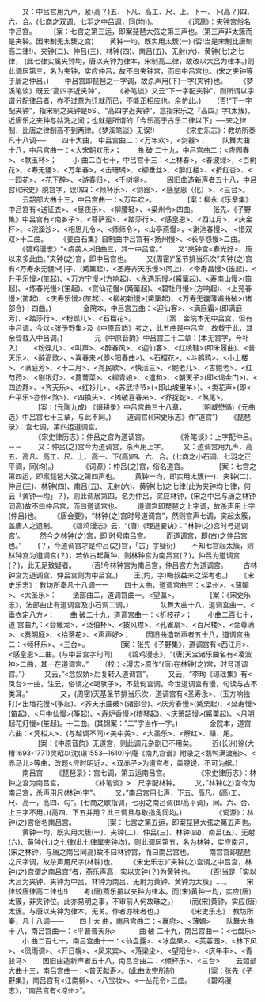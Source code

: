 <!-- { "loadSidebar": true } -->
　　又：中吕宫用九声，紧(高？)五、下凡、高工、尺、上、下一、下(高？)四、六、合。(七商之双调、七羽之中吕调，同(均))。
　　 
　　《词源》：夹钟宫俗名中吕宫。
　　 [案：七宫之第三运，即案琵琶大弦之第三声也。(第三声非太簇而是夹钟。因宋制无太簇之宫)
　　黄钟一均，既实用太簇(一) (否!当是宋制比唐制高二律!)、夹钟(二)、仲吕(三)、林钟(四)、南吕(五)、无射(六)、黄钟(七)之七律， (此七律实属夹钟均，唐以夹钟为律本，宋制高二律，故改以大吕为律本。)则此调居第三，名为夹钟，实应仲吕，故不曰夹钟宫，而曰中吕宫也。(宋之夹钟等于唐之仲吕。)
　　中吕宫即琵琶之一字调，故杀声用(下)一字(夹钟)也。
　　《梦溪笔谈》既云“高四字近夹钟”，
　　《补笔谈》又云“下一字配夹钟”，则所谓以字谱分配律吕者，亦不过意为迁就而已，不能正相应也。余仿此。)
　　(否!“下一字配夹钟”，指宋制之夹钟是bSi。“高四字近夹钟”，意指宋乐之『高四』字(太簇)，近唐乐之夹钟与姑洗之间；也就是所谓的「今乐高于古乐二律以下」──宋之律制，比唐之律制高不到两律。《梦溪笔谈》无误!)
　　 
　　《宋史乐志》：教坊所奏凡十八调──
　　四十大曲，        中吕宫曲二：<万年欢>，<剑器>；
　　队舞大曲    十八，中吕宫曲一：<大宋朝欢乐>；
　　曲    破  二十九，中吕宫曲二；<杏园春>、<献玉杯>；
　　小    曲二百七十，中吕宫十三：<上林春>，<春波绿>，<百树花>、<寿无疆>、<万年春>，<击珊瑚>、<柳垂丝>、<醉红楼>、<折红杏>、<一园花>、<花下醉>、<游春归>、<千树柳>。
　　因旧曲造新声者五十八，中吕宫(《宋史》脱宫字，误!)四：<倾杯乐>、<剑器>、<感皇恩（化）>、<三台>。
　　云韶部大曲十三，中吕宫曲一：<万年欢>。
　　 
　　[案：柳永《乐章集》中吕宫有<送征衣>、<昼夜乐>、<柳腰轻>、<梁州令>四曲。
　　张先、《子野集》中吕宫有<南乡子>、<菩萨蛮>、<踏莎行>、<感皇恩>、<西江月>，<庆金杯>、<浣溪沙>、<相思儿令>、<师师令>，<山亭燕慢>，<谢池春慢>、    <惜双双>十二曲。
　　《姜白石集》自制曲中吕宫有<扬州慢>、<长亭怨慢>二曲。
　　《碧鸡漫志》“<虞美人>旧曲三，其一中吕宫。”
　　又“夹钟宫<春光好>，唐以来多此曲。”夹钟(之)宫，即中吕宫也。
　　又(周密)“圣节排当乐次”夹钟(之)宫有<万寿永无疆>引子、(觱篥起)、<圣寿齐天乐慢>(同上)、<帝寿昌慢>(笛起)、<升平乐慢>(笙起)、<万方宁慢>(方响起)、<永遇乐慢>(觱篥起)、<寿南山慢>(笛起)、<练春光慢>(笙起)、<赏仙花慢>(觱篥起)、<碧牡丹慢>(方响起)、<上苑春慢>(笛起)、<庆寿乐慢>(笙起)、<柳初新慢>(觱篥起)、<万寿无疆薄媚曲破>(诸部合)十四曲。)
　　 
　　金院本，中吕宫五曲：<迎仙客>、<满庭霜>(即满庭芳)、<踏莎行>、<粉蝶儿>、<石榴花>。
　　 
　　[案：金院本无中吕宫，但有中吕调，今以<张予野集>及《中原音韵》考之，此五曲是中吕宫，故载于此，其余皆载入中吕调。)
　　 
　　元《中原音韵》中吕宫三十二章：(本无宫字，今补入)
　　<粉蝶儿>、<叫声>、<醉春风>、<迎仙客>、<红绣鞋>(即朱履曲)、<普天乐>、<醉高歌>、<喜春来>(即<阳春曲>)、<石榴花>、<斗鹌鹑>、<小上楼>、<满庭芳>、<十二月>、<尧民歌>、<快活三>、<鲍老儿>、<古鲍老>、<红芍药>、<剔银灯>、<蔓菁菜>、<柳青娘>、<道和>、<朝天子>(即<谒金门>)、<四边静>、<齐天乐>、<红衫儿>、<苏武持节>(<即山坡里羊>)、<卖花声>(即<升平乐>亦作<煞>)、<四换头>、<摊破喜春来>、<乔捉蛇>、<煞尾>。
　　 
　　[案：(元陶九成) 《辍耕录》中吕宫曲三十八章，
　　(明臧懋循)《元曲选》中吕宫七十三章，与此不同。)
　　道调宫(《宋史乐志》作”道宫”)
　　《琵琶录》：宫七调，第四运道调宫。                 
　　 
　　《宋史律历志》：仲吕之宫为道调宫。
　　 
　　《补笔谈》：上字配仲吕。－－
　　又：仲吕(之)宫今为道调宫，杀声用上字。
　　又：道调宫用九声，高五、高凡、高工、尺、上、高一、下(高)四、六、合。(七商之小石调、七羽之正平调，同(均)。)
　　 
　　《词源》：仲吕(之)宫，俗名道宫。
　　 
　　[案：七宫之第四运，即案琵琶大弦之第四声也。
　　黄钟一均，即实用太簇(一)、夹钟(二)、仲吕(三)、林钟(四)、南吕(五)、无射(六)、黄钟(七)之七律(此为夹钟均七律，何云「黄钟一均」？)，则此调居第四，名为仲吕，实应林钟，(宋之中吕与唐之林钟同高)故不曰仲吕宫，而曰道调宫也。
　　道调宫即琵琶之上字调，故杀声用上字(仲吕)也。
　　《唐会要》，“林钟(之)宫时号道调宫”，然则宫声七调，实起太簇，盖唐人之遗制。
　　《碧鸡漫志》云，“(唐)《理道要诀》：”林钟(之)宫时号道调宫’。
　　然今之林钟(之)宫，即‘时号南吕宫。
　　而道调宫，即(古)之仲吕宫也。”
　　(？，今道调宫才是仲吕(之)宫，「古」字疑衍)
　　不知七宫起太簇，则林钟宫为道调宫(？)，若依古起黄钟，则林钟宫为南吕宫(？)，仲吕为道调宫(？)，此无足致疑者。
　　(否!今林钟宫为南吕宫，仲吕宫方为道调宫。
　　古林钟宫为道调宫，仲吕宫则为中吕宫。)
　　王(灼，字)晦叔益未之深考也。)
　　《宋史乐志》：教坊所奏凡十八调一一
　　四十大曲，道调宫曲三：<梁州>、<薄媚>、<大圣乐>：
　　法部曲二，道调宫曲一。<望瀛>。
　　 
　　[案：《宋史乐志》，法部曲止有道调宫及小石调二调。)
　　 
　　队舞大曲十八，道调宫曲一。<垂衣定八方>；
　　曲  破二十九，道调宫曲一：<折枝花>；
　　小曲二百七十，道  宫曲九：<会缓龙>、<泛伯杯>、<披风襟>、<孔雀扇>、<百尺楼>、<金尊满>、<奏明庭>、<拾落花>、<声声好>；
　　因旧曲造新声者五十八，道调宫曲二：<倾杯乐>、<三台>。
　　 
　　[案：张先《子野集》，道调宫有<西江月>、<感皇恩>二曲。(与中吕宫字句同)
　　《碧鸡漫志》，“(唐)天宝诸乐曲名有<凌波神>二曲，其一在道调宫。”
　　（校：<漫志>原作“(唐)在林钟(之)宫，时号道调宫。”）
　　又云，”<念奴娇>后复转入道调宫”。
　　又云，“李珣《琼瑶集》有<凤台>一曲，注云，俗谓之<喝驮子>，不载何宫调，今世道调宫有慢，句读与古不类耳。”
　　 
　　又，(周密)天基圣节排当乐次，道调宫有<圣寿永>、(玉方响独打)<出墙花慢>(筝起)、<齐天乐曲破>(诸部合)、<庆芳春慢>(觱栗起)、<延寿慢>(笛起)、<月中仙慢>(筝起)、<寿炉香慢>(稽琴起)、<庆箫韶慢>(觱栗起)、<月明起花灯慢>(笙起)。十二曲。(其锦案：”二”字当作一字。)
　　 
　　金院本，道宫六曲：<凭栏人>、(与越调不同)<美中美>、<大圣乐>、<解红>、赚、尾。
　　 
　　[案：《中原音韵》无道宫，则此调元杂剧已不用矣。
　　近(长洲)徐(大椿1693-1771)灵昭以沈(璟1553─1610)宁庵《南九宫谱》附录之<鹅鸭满渡船>、<赤马儿>等曲，改题<应时明近>、<双赤子>为道宫者，盖臆说、不可为据。)
　　南吕宫
　　《琵琶录》：宫七调，第五运南吕宫。
　　 
　　《宋史律历志》：林钟之宫为南吕宫。
　　 
　　《补笔谈》>：尺字配林钟。
　　又，”林钟(之)宫今为南吕宫，杀声用尺(林钟)字”。
　　又，”南吕宫用七声，下五、高凡，(高)工、尺、高一，高四、勾”。(七商之歇指调，七羽之南吕调(即高平调)，同。六、合、上三字不用。)(高四、下五并用？此三调且与歇指角同均。)
　　 
　　 《词源》：林钟(之)宫俗名南吕宫。
　　 
　　[案：七宫之第五运，即案琵琶大弦之第五声也。
　　黄钟一均，既实用太簇(一)、夹钟(二)、仲吕(三)、林钟(四)、南吕(五)、无射(六)、黄钟(七)之七律(此七律属夹钟均)，则此调居第五，名为林钟，实应南吕，(宋之林钟，与唐之南吕同高)故不曰林钟宫，而曰南吕宫也。
　　南宫宫即琵琶之尺字调，故杀声用尺字(林钟)也。
　　《宋史乐志》”夹钟(之)宫谓之中吕宫，林钟(之)宫谓之南吕宫”者，燕乐声高，实以夹钟(？)为黄钟也。
　　(否!当是「实以大吕为夹钟、夹钟为中吕，林钟为南吕、无射为黄钟、黄钟为太簇」….。
　　宋律较唐律高二律也!)
　　考(唐)燕乐虽以夹钟为律本。而(宋)黄钟一均，实应(唐)太簇，非夹钟位。此亦易明之事，不审前人何故昧之。)
　　(而(宋)黄钟，实应(唐)太簇。与唐以夹钟为律本，无关。作者亦昧者也。)
　　 
　　《宋史乐志》：教坊所秦，凡十八调——
　　四十大        曲，南吕宫曲二：<赢府>、<薄媚>
　　队舞大曲  十  八，南吕宫曲一：<平晋普天乐>　
　　曲    破  二十九，南吕宫曲一：<七盘乐>
　　小    曲二百七十，南吕宫曲十一：<仙盘露>、<冰盘果>、<芙蓉园>、<林下风>、<凤雨调>、<开日幌>、<凤来宾>、<落梁尘>、<望阳台>、<庆年丰>、<青骏马>
　　因旧曲造新声者五十八，南吕宫曲二：<倾杯乐>、<三台>
　　云韶部大曲十三，南吕宫曲一：<普天献寿>。(此曲太宗所制)
　　 
　　 [案：张先《子野集》，南吕宫有<江南柳>、<八宝妆>、<一丛花令>三曲。
　　《碧鸡漫志》，“南吕宫有<凉州>”。
